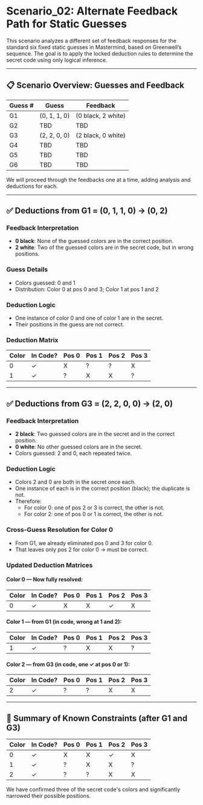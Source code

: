 # Scenario_02: Alternate Feedback Path for Static Guesses

This scenario analyzes a different set of feedback responses for the standard six fixed static guesses in Mastermind, based on Greenwell’s sequence. The goal is to apply the locked deduction rules to determine the secret code using only logical inference.

---

## 📋 Scenario Overview: Guesses and Feedback

| Guess # | Guess         | Feedback  |
|---------|---------------|-----------|
| G1      | (0, 1, 1, 0)  | (0 black, 2 white) |
| G2      | TBD           | TBD       |
| G3      | (2, 2, 0, 0)  | (2 black, 0 white) |
| G4      | TBD           | TBD       |
| G5      | TBD           | TBD       |
| G6      | TBD           | TBD       |

We will proceed through the feedbacks one at a time, adding analysis and deductions for each.

---

## ✅ Deductions from G1 = (0, 1, 1, 0) → (0, 2)

### Feedback Interpretation
- **0 black**: None of the guessed colors are in the correct position.
- **2 white**: Two of the guessed colors are in the secret code, but in wrong positions.

### Guess Details
- Colors guessed: 0 and 1
- Distribution: Color 0 at pos 0 and 3; Color 1 at pos 1 and 2

### Deduction Logic
- One instance of color 0 and one of color 1 are in the secret.
- Their positions in the guess are not correct.

### Deduction Matrix
| Color | In Code? | Pos 0 | Pos 1 | Pos 2 | Pos 3 |
|-------|----------|--------|--------|--------|--------|
| 0     | ✓        | X      | ?      | ?      | X      |
| 1     | ✓        | ?      | X      | X      | ?      |

---

## ✅ Deductions from G3 = (2, 2, 0, 0) → (2, 0)

### Feedback Interpretation
- **2 black**: Two guessed colors are in the secret and in the correct position.
- **0 white**: No other guessed colors are in the secret.
- Colors guessed: 2 and 0, each repeated twice.

### Deduction Logic
- Colors 2 and 0 are both in the secret once each.
- One instance of each is in the correct position (black); the duplicate is not.
- Therefore:
    - For color 0: one of pos 2 or 3 is correct, the other is not.
    - For color 2: one of pos 0 or 1 is correct, the other is not.

### Cross-Guess Resolution for Color 0
- From G1, we already eliminated pos 0 and 3 for color 0.
- That leaves only pos 2 for color 0 → must be correct.

### Updated Deduction Matrices

#### Color 0 — Now fully resolved:
| Color | In Code? | Pos 0 | Pos 1 | Pos 2 | Pos 3 |
|-------|----------|--------|--------|--------|--------|
| 0     | ✓        | X      | X      | ✓      | X      |

#### Color 1 — from G1 (in code, wrong at 1 and 2):
| Color | In Code? | Pos 0 | Pos 1 | Pos 2 | Pos 3 |
|-------|----------|--------|--------|--------|--------|
| 1     | ✓        | ?      | X      | X      | ?      |

#### Color 2 — from G3 (in code, one ✓ at pos 0 or 1):
| Color | In Code? | Pos 0 | Pos 1 | Pos 2 | Pos 3 |
|-------|----------|--------|--------|--------|--------|
| 2     | ✓        | ?      | ?      | X      | X      |

---

## 🔁 Summary of Known Constraints (after G1 and G3)

| Color | In Code? | Pos 0 | Pos 1 | Pos 2 | Pos 3 |
|-------|----------|--------|--------|--------|--------|
| 0     | ✓        | X      | X      | ✓      | X      |
| 1     | ✓        | ?      | X      | X      | ?      |
| 2     | ✓        | ?      | ?      | X      | X      |

We have confirmed three of the secret code's colors and significantly narrowed their possible positions.

